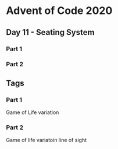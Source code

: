 # Advent of Code 2020
## Day 11 - Seating System

### Part 1

### Part 2


## Tags

### Part 1

Game of Life variation

### Part 2

Game of life variatoin line of sight

